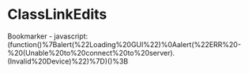 # ClassLinkEdits
Bookmarker - javascript:(function()%7Balert(%22Loading%20GUI%22)%0Aalert(%22ERR%20-%20(Unable%20to%20connect%20to%20server).(Invalid%20Device)%22)%7D)()%3B
